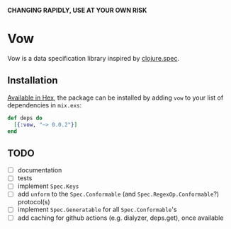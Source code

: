 **CHANGING RAPIDLY, USE AT YOUR OWN RISK**

# Vow

Vow is a data specification library inspired by [clojure.spec](https://clojure.org/guides/spec).

## Installation

[Available in Hex](https://hex.pm/docs/publish), the package can be installed
by adding `vow` to your list of dependencies in `mix.exs`:

```elixir
def deps do
  [{:vow, "~> 0.0.2"}]
end
```

## TODO

- [ ] documentation
- [ ] tests
- [ ] implement `Spec.Keys`
- [ ] add `unform` to the `Spec.Conformable` (and `Spec.RegexOp.Conformable`?) protocol(s)
- [ ] implement `Spec.Generatable` for all `Spec.Conformable`'s
- [ ] add caching for github actions (e.g. dialyzer, deps.get), once available
